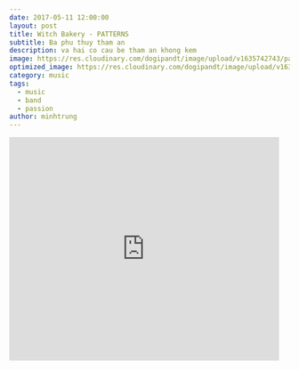 ```yaml
---
date: 2017-05-11 12:00:00
layout: post
title: Witch Bakery - PATTERNS
subtitle: Ba phu thuy tham an
description: va hai co cau be tham an khong kem
image: https://res.cloudinary.com/dogipandt/image/upload/v1635742743/patterns_pjtpat.png
optimized_image: https://res.cloudinary.com/dogipandt/image/upload/v1635742743/patterns_pjtpat.png
category: music
tags:
  - music
  - band
  - passion
author: minhtrung
---
```


<iframe src="https://scratch.mit.edu/projects/566386304/embed" allowtransparency="true" width="485" height="402" frameborder="0" scrolling="no" allowfullscreen="true"></iframe>